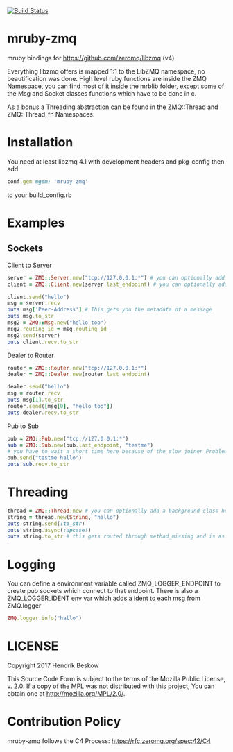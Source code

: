 [![Build Status](https://travis-ci.org/zeromq/mruby-zmq.svg?branch=master)](https://travis-ci.org/zeromq/mruby-zmq)

# mruby-zmq
mruby bindings for https://github.com/zeromq/libzmq (v4)

Everything libzmq offers is mapped 1:1 to the LibZMQ namespace, no beautification was done.
High level ruby functions are inside the ZMQ Namespace, you can find most of it inside the mrblib folder, except some of the Msg and Socket classes functions which have to be done in c.

As a bonus a Threading abstraction can be found in the ZMQ::Thread and ZMQ::Thread_fn Namespaces.

Installation
============

You need at least libzmq 4.1 with development headers and pkg-config then add

```ruby
conf.gem mgem: 'mruby-zmq'
```
to your build_config.rb

Examples
========

Sockets
-------
Client to Server

```ruby
server = ZMQ::Server.new("tcp://127.0.0.1:*") # you can optionally add a boolean argument if it should connect instead of bind
client = ZMQ::Client.new(server.last_endpoint) # you can optionally add a boolean argument if it should bind instead of connect

client.send("hello")
msg = server.recv
puts msg['Peer-Address'] # This gets you the metadata of a message
puts msg.to_str
msg2 = ZMQ::Msg.new("hello too")
msg2.routing_id = msg.routing_id
msg2.send(server)
puts client.recv.to_str
```

Dealer to Router

```ruby
router = ZMQ::Router.new("tcp://127.0.0.1:*")
dealer = ZMQ::Dealer.new(router.last_endpoint)

dealer.send("hello")
msg = router.recv
puts msg[1].to_str
router.send([msg[0], "hello too"])
puts dealer.recv.to_str
```

Pub to Sub

```ruby
pub = ZMQ::Pub.new("tcp://127.0.0.1:*")
sub = ZMQ::Sub.new(pub.last_endpoint, "testme")
# you have to wait a short time here because of the slow joiner Problem
pub.send("testme hallo")
puts sub.recv.to_str
```

Threading
=========

```ruby
thread = ZMQ::Thread.new # you can optionally add a background class here which manages the thread, all arguments get passed to the background thread too
string = thread.new(String, "hallo")
puts string.send(:to_str)
puts string.async(:upcase!)
puts string.to_str # this gets routed through method_missing and is as such a bit slower
```

Logging
=======
You can define a environment variable called ZMQ_LOGGER_ENDPOINT to create pub sockets which connect to that endpoint.
There is also a ZMQ_LOGGER_IDENT env var which adds a ident to each msg from ZMQ.logger

```ruby
ZMQ.logger.info("hallo")
```

LICENSE
=======
Copyright 2017 Hendrik Beskow

  This Source Code Form is subject to the terms of the Mozilla Public
  License, v. 2.0. If a copy of the MPL was not distributed with this
  project, You can obtain one at http://mozilla.org/MPL/2.0/.

Contribution Policy
===================

mruby-zmq follows the C4 Process: https://rfc.zeromq.org/spec:42/C4
